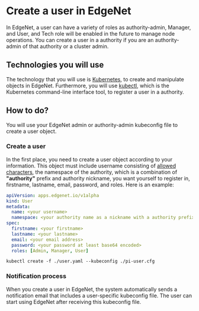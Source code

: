 # Create a user in EdgeNet

In EdgeNet, a user can have a variety of roles as authority-admin, Manager, and User, and Tech role will be enabled in the future to manage node operations. You can create a user in a authority if you are an authority-admin of that authority or a cluster admin.

## Technologies you will use
The technology that you will use is [Kubernetes](https://kubernetes.io/), to create
and manipulate objects in EdgeNet. Furthermore, you will use [kubectl](https://kubernetes.io/docs/reference/kubectl/overview/), which is the Kubernetes command-line interface
tool, to register a user in a authority.

## How to do?

You will use your EdgeNet admin or authority-admin kubeconfig file to create a user object.

### Create a user
In the first place, you need to create a user object according to your
information. This object must include username consisting of [allowed characters](https://kubernetes.io/docs/concepts/overview/working-with-objects/names/), the namespace of the authority, which is a combination of **"authority"** prefix and authority nickname, you want yourself to register in, firstname, lastname, email, password, and roles. Here is an example:

```yaml
apiVersion: apps.edgenet.io/v1alpha
kind: User
metadata:
  name: <your username>
  namespace: <your authority name as a nickname with a authority prefix, e.g. authority-sorbonne-university>
spec:
  firstname: <your firstname>
  lastname: <your lastname>
  email: <your email address>
  password: <your password at least base64 encoded>
  roles: [Admin, Manager, User]
```

```
kubectl create -f ./user.yaml --kubeconfig ./pi-user.cfg
```

### Notification process

When you create a user in EdgeNet, the system automatically sends a notification email that includes a user-specific kubeconfig file. The user can start using EdgeNet after receiving this kubeconfig file.
